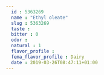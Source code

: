 ```yaml
---
  id : 5363269
  name : "Ethyl oleate"
  slug : 5363269
  taste : 
  bitter : 0
  odor : 
  natural : 1
  flavor_profile : 
  fema_flavor_profile : Dairy
  date : 2019-03-26T08:47:11+01:00
---
```



